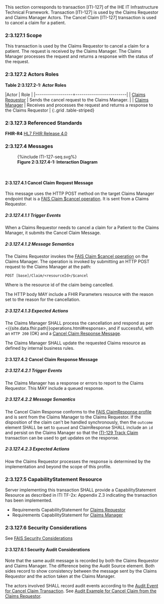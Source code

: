 This section corresponds to transaction [ITI-127] of the IHE IT Infrastructure Technical Framework. Transaction [ITI-127] is used by the Claims Requestor and Claims Manager Actors. The Cancel Claim [ITI-127] transaction is used to cancel a claim for a patient.

### 2:3.127.1 Scope

This transaction is used by the Claims Requestor to cancel a claim for a patient.  The request is received by the Claims Manager.  The Claims Manager processes the request and returns a response with the status of the request.

### 2:3.127.2 Actors Roles

**Table 2:3.127.2-1: Actor Roles**

|Actor | Role |
|-------------------+--------------------------|
| [Claims Requestor](volume-1.html#claims-requestor)    | Sends the cancel request to the Claims Manager. |
| [Claims Manager](volume-1.html#claims-manager) | Receives and processes the request and returns a response to the Claims Requestor |
{:.grid .table-striped}

### 2:3.127.3 Referenced Standards

**FHIR-R4** [HL7 FHIR Release 4.0]({{site.data.fhir.path}})

### 2:3.127.4 Messages

<figure>
{%include ITI-127-seq.svg%}
<figcaption id="f2.3.127.4-1"><b>Figure 2:3.127.4-1: Interaction Diagram</b></figcaption>
</figure>
<br clear="all">

#### 2:3.127.4.1 Cancel Claim Request Message

This message uses the HTTP POST method on the target Claims Manager endpoint that is a [FAIS Claim $cancel operation](OperationDefinition-IHE.FAIS.Claim.Cancel.html).
It is sent from a Claims Requestor.

##### 2:3.127.4.1.1 Trigger Events

When a Claims Requestor needs to cancel a claim for a Patient to the Claims Manager, it submits the Cancel Claim Message.

##### 2:3.127.4.1.2 Message Semantics

The Claims Requestor invokes the [FAIS Claim $cancel operation](OperationDefinition-IHE.FAIS.Claim.Cancel.html) on the Claims Manager.  The operation is invoked by submitting an HTTP POST request to the Claims Manager at the path:

```
POST [base]/Claim/<resourceId>/$cancel
```

Where <resourceId> is the resource id of the claim being cancelled.

The HTTP body MAY include a FHIR Parameters resource with the reason set to the reason for the cancellation.


##### 2:3.127.4.1.3 Expected Actions

The Claims Manager SHALL process the cancellation and respond as per <{{site.data.fhir.path}}operations.html#response>, and if successful, with an `HTTP 200` (OK) and a [Cancel Claim Response Message](#enroll-response).

The Claims Manager SHALL update the requested Claims resource as defined by internal business rules.

<a name="enroll-response"></a>

#### 2:3.127.4.2 Cancel Claim Response Message

##### 2:3.127.4.2.1 Trigger Events

The Claims Manager has a response or errors to report to the Claims Requestor.  This MAY include a queued response.

##### 2:3.127.4.2.2 Message Semantics

The Cancel Claim Response conforms to the [FAIS ClaimResponse profile](StructureDefinition-IHE.FAIS.ClaimResponse.html) and is sent from the Claims Manager to the Claims Requestor.  If the disposition of the claim can't be handled synchronously, then the `outcome` element SHALL be set to `queued` and ClaimResponse SHALL include an `id` and persist on the Claims Manager so that the [ITI-129 Track Claim](ITI-129.html) transaction can be used to get updates on the response.

##### 2:3.127.4.2.3 Expected Actions

How the Claims Requestor processes the response is determined by the implementation and beyond the scope of this profile. 

### 2:3.127.5 CapabilityStatement Resource

Server implementing this transaction SHALL provide a CapabilityStatement Resource as described in ITI TF-2x: Appendix Z.3 indicating the transaction has been implemented.

- Requirements CapabilityStatement for [Claims Requestor](CapabilityStatement-IHE.FAIS.ClaimsRequestor.html)
- Requirements CapabilityStatement for [Claims Manager](CapabilityStatement-IHE.FAIS.ClaimsManager.html)

### 2:3.127.6 Security Considerations

See [FAIS Security Considerations](volume-1.html#security-considerations)

#### 2:3.127.6.1 Security Audit Considerations

Note that the same audit message is recorded by both the Claims Requestor and Claims Manager.  The difference being the Audit Source element.  Both sides record to show consistency between the message sent by the Claims Requestor and the action taken at the Claims Manager.

The actors involved SHALL record audit events according to the [Audit Event for Cancel Claim Transaction](StructureDefinition-IHE.FAIS.Audit.Claim.Cancel.html).  See [Audit Example for Cancel Claim from the Claims Requestor](AuditEvent-ex-AuditFAISCancelClaim.html).
